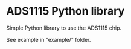 # ADS1115 Python library

Simple Python library to use the ADS1115 chip.

See example in "example/" folder.
